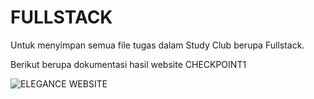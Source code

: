 # FULLSTACK
Untuk menyimpan semua file tugas dalam Study Club berupa Fullstack.

Berikut berupa dokumentasi hasil website CHECKPOINT1

![ELEGANCE WEBSITE](https://github.com/user-attachments/assets/b154c1c1-8288-458f-8a95-d1b904e224c9)

